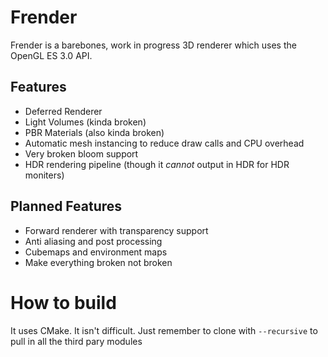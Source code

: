 Frender
=======

Frender is a barebones, work in progress 3D renderer which uses the OpenGL ES 3.0 API.

Features
--------
 - Deferred Renderer
 - Light Volumes (kinda broken)
 - PBR Materials (also kinda broken)
 - Automatic mesh instancing to reduce draw calls and CPU overhead
 - Very broken bloom support
 - HDR rendering pipeline (though it _cannot_ output in HDR for HDR moniters)

Planned Features
---------------
 - Forward renderer with transparency support
 - Anti aliasing and post processing
 - Cubemaps and environment maps
 - Make everything broken not broken

How to build
============
It uses CMake. It isn't difficult. Just remember to clone with `--recursive` to pull in all the third pary modules

